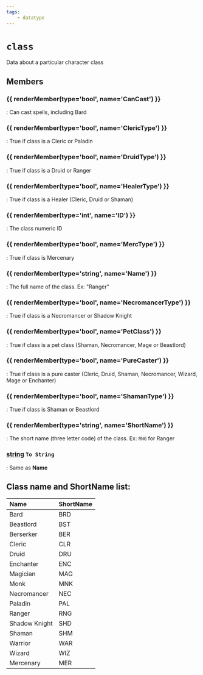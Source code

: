 ```yaml
---
tags:
    - datatype
---
```

# `class`

Data about a particular character class

## Members

### {{ renderMember(type='bool', name='CanCast') }}

:   Can cast spells, including Bard

### {{ renderMember(type='bool', name='ClericType') }}

:   True if class is a Cleric or Paladin

### {{ renderMember(type='bool', name='DruidType') }}

:   True if class is a Druid or Ranger

### {{ renderMember(type='bool', name='HealerType') }}

:   True if class is a Healer (Cleric, Druid or Shaman)

### {{ renderMember(type='int', name='ID') }}

:   The class numeric ID

### {{ renderMember(type='bool', name='MercType') }}

:   True if class is Mercenary

### {{ renderMember(type='string', name='Name') }}

:   The full name of the class. Ex: "Ranger"

### {{ renderMember(type='bool', name='NecromancerType') }}

:   True if class is a Necromancer or Shadow Knight

### {{ renderMember(type='bool', name='PetClass') }}

:   True if class is a pet class (Shaman, Necromancer, Mage or Beastlord)

### {{ renderMember(type='bool', name='PureCaster') }}

:   True if class is a pure caster (Cleric, Druid, Shaman, Necromancer, Wizard, Mage or Enchanter)

### {{ renderMember(type='bool', name='ShamanType') }}

:   True if class is Shaman or Beastlord

### {{ renderMember(type='string', name='ShortName') }}

:   The short name (three letter code) of the class. Ex: `RNG` for Ranger

### [string][string] `To String`

:   Same as **Name**


## Class name and ShortName list:
| **Name** | **ShortName** |
| :--- | :--- |
| Bard | BRD |
| Beastlord | BST |
| Berserker | BER |
| Cleric | CLR |
| Druid | DRU |
| Enchanter | ENC |
| Magician | MAG |
| Monk | MNK |
| Necromancer | NEC |
| Paladin | PAL |
| Ranger | RNG |
| Shadow Knight | SHD |
| Shaman | SHM |
| Warrior | WAR |
| Wizard | WIZ |
| Mercenary | MER |

[bool]: datatype-bool.md
[int]: datatype-int.md
[string]: datatype-string.md

